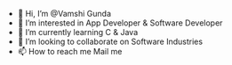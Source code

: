 - 👋 Hi, I’m @Vamshi Gunda
- 👀 I’m interested in App Developer & Software Developer
- 🌱 I’m currently learning C & Java
- 💞️ I’m looking to collaborate on Software Industries
- 📫 How to reach me Mail me

<!---
Va-ms-hi/Va-ms-hi is a ✨ special ✨ repository because its `README.md` (this file) appears on your GitHub profile.
You can click the Preview link to take a look at your changes.
--->
